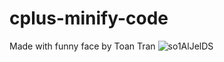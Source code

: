 ﻿# cplus-minify-code
Made with funny face by Toan Tran
![so1AlJelDS](https://user-images.githubusercontent.com/60417892/236109343-4ad43c90-4851-47d4-9ce4-261700325d28.gif)
